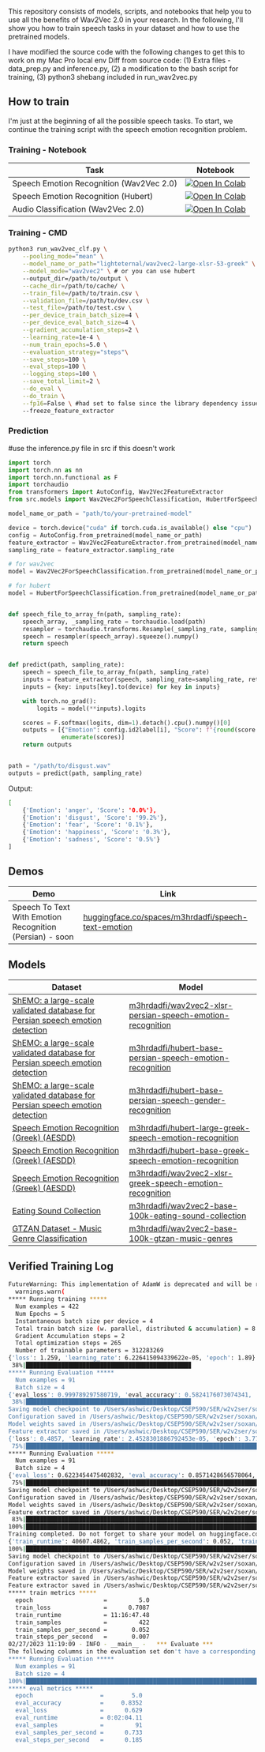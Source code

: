 
This repository consists of models, scripts, and notebooks that help you to use all the benefits of Wav2Vec 2.0 in your
research. In the following, I'll show you how to train speech tasks in your dataset and how to use the pretrained
models.

I have modified the source code with the following changes to get this to work on my Mac Pro local env
Diff from source code:
(1) Extra files - data_prep.py and inference.py, (2) a modification to the bash script for training,
(3) python3 shebang included in run_wav2vec.py 

## How to train

I'm just at the beginning of all the possible speech tasks. To start, we continue the training script with the speech
emotion recognition problem.

### Training - Notebook

| Task                                     | Notebook                                                                                                                                                                                                            |
|------------------------------------------|---------------------------------------------------------------------------------------------------------------------------------------------------------------------------------------------------------------------|
| Speech Emotion Recognition (Wav2Vec 2.0) | [![Open In Colab](https://colab.research.google.com/assets/colab-badge.svg)](https://colab.research.google.com/github/m3hrdadfi/soxan/blob/main/notebooks/Emotion_recognition_in_Greek_speech_using_Wav2Vec2.ipynb) |
| Speech Emotion Recognition (Hubert)      | [![Open In Colab](https://colab.research.google.com/assets/colab-badge.svg)](https://colab.research.google.com/github/m3hrdadfi/soxan/blob/main/notebooks/Emotion_recognition_in_Greek_speech_using_HuBERT.ipynb)   |
| Audio Classification (Wav2Vec 2.0)       | [![Open In Colab](https://colab.research.google.com/assets/colab-badge.svg)](https://colab.research.google.com/github/m3hrdadfi/soxan/blob/main/notebooks/Eating_Sound_Collection_using_Wav2Vec2.ipynb)             |

### Training - CMD

```bash
python3 run_wav2vec_clf.py \
    --pooling_mode="mean" \
    --model_name_or_path="lighteternal/wav2vec2-large-xlsr-53-greek" \
    --model_mode="wav2vec2" \ # or you can use hubert
    --output_dir=/path/to/output \
    --cache_dir=/path/to/cache/ \
    --train_file=/path/to/train.csv \
    --validation_file=/path/to/dev.csv \
    --test_file=/path/to/test.csv \
    --per_device_train_batch_size=4 \
    --per_device_eval_batch_size=4 \
    --gradient_accumulation_steps=2 \
    --learning_rate=1e-4 \
    --num_train_epochs=5.0 \
    --evaluation_strategy="steps"\
    --save_steps=100 \
    --eval_steps=100 \
    --logging_steps=100 \
    --save_total_limit=2 \
    --do_eval \
    --do_train \
    --fp16=False \ #had set to false since the library dependency issue could not be resolved
    --freeze_feature_extractor
```

### Prediction
#use the inference.py file in src if this doesn't work
```python
import torch
import torch.nn as nn
import torch.nn.functional as F
import torchaudio
from transformers import AutoConfig, Wav2Vec2FeatureExtractor
from src.models import Wav2Vec2ForSpeechClassification, HubertForSpeechClassification

model_name_or_path = "path/to/your-pretrained-model"

device = torch.device("cuda" if torch.cuda.is_available() else "cpu")
config = AutoConfig.from_pretrained(model_name_or_path)
feature_extractor = Wav2Vec2FeatureExtractor.from_pretrained(model_name_or_path)
sampling_rate = feature_extractor.sampling_rate

# for wav2vec
model = Wav2Vec2ForSpeechClassification.from_pretrained(model_name_or_path).to(device)

# for hubert
model = HubertForSpeechClassification.from_pretrained(model_name_or_path).to(device)


def speech_file_to_array_fn(path, sampling_rate):
    speech_array, _sampling_rate = torchaudio.load(path)
    resampler = torchaudio.transforms.Resample(_sampling_rate, sampling_rate)
    speech = resampler(speech_array).squeeze().numpy()
    return speech


def predict(path, sampling_rate):
    speech = speech_file_to_array_fn(path, sampling_rate)
    inputs = feature_extractor(speech, sampling_rate=sampling_rate, return_tensors="pt", padding=True)
    inputs = {key: inputs[key].to(device) for key in inputs}

    with torch.no_grad():
        logits = model(**inputs).logits

    scores = F.softmax(logits, dim=1).detach().cpu().numpy()[0]
    outputs = [{"Emotion": config.id2label[i], "Score": f"{round(score * 100, 3):.1f}%"} for i, score in
               enumerate(scores)]
    return outputs


path = "/path/to/disgust.wav"
outputs = predict(path, sampling_rate)    
```

Output:

```bash
[
    {'Emotion': 'anger', 'Score': '0.0%'},
    {'Emotion': 'disgust', 'Score': '99.2%'},
    {'Emotion': 'fear', 'Score': '0.1%'},
    {'Emotion': 'happiness', 'Score': '0.3%'},
    {'Emotion': 'sadness', 'Score': '0.5%'}
]
```


## Demos

| Demo                                                     | Link                                                                                                               |
|----------------------------------------------------------|--------------------------------------------------------------------------------------------------------------------|
| Speech To Text With Emotion Recognition (Persian) - soon | [huggingface.co/spaces/m3hrdadfi/speech-text-emotion](https://huggingface.co/spaces/m3hrdadfi/speech-text-emotion) |


## Models

| Dataset                                                                                                                      | Model                                                                                                                                           |
|------------------------------------------------------------------------------------------------------------------------------|-------------------------------------------------------------------------------------------------------------------------------------------------|
| [ShEMO: a large-scale validated database for Persian speech emotion detection](https://github.com/mansourehk/ShEMO)          | [m3hrdadfi/wav2vec2-xlsr-persian-speech-emotion-recognition](https://huggingface.co/m3hrdadfi/wav2vec2-xlsr-persian-speech-emotion-recognition) |
| [ShEMO: a large-scale validated database for Persian speech emotion detection](https://github.com/mansourehk/ShEMO)          | [m3hrdadfi/hubert-base-persian-speech-emotion-recognition](https://huggingface.co/m3hrdadfi/hubert-base-persian-speech-emotion-recognition)     |
| [ShEMO: a large-scale validated database for Persian speech emotion detection](https://github.com/mansourehk/ShEMO)          | [m3hrdadfi/hubert-base-persian-speech-gender-recognition](https://huggingface.co/m3hrdadfi/hubert-base-persian-speech-gender-recognition)       |
| [Speech Emotion Recognition (Greek) (AESDD)](http://m3c.web.auth.gr/research/aesdd-speech-emotion-recognition/)              | [m3hrdadfi/hubert-large-greek-speech-emotion-recognition](https://huggingface.co/m3hrdadfi/hubert-large-greek-speech-emotion-recognition)       |
| [Speech Emotion Recognition (Greek) (AESDD)](http://m3c.web.auth.gr/research/aesdd-speech-emotion-recognition/)              | [m3hrdadfi/hubert-base-greek-speech-emotion-recognition](https://huggingface.co/m3hrdadfi/hubert-base-greek-speech-emotion-recognition)         |
| [Speech Emotion Recognition (Greek) (AESDD)](http://m3c.web.auth.gr/research/aesdd-speech-emotion-recognition/)              | [m3hrdadfi/wav2vec2-xlsr-greek-speech-emotion-recognition](https://huggingface.co/m3hrdadfi/wav2vec2-xlsr-greek-speech-emotion-recognition)     |
| [Eating Sound Collection](https://www.kaggle.com/mashijie/eating-sound-collection)                                           | [m3hrdadfi/wav2vec2-base-100k-eating-sound-collection](https://huggingface.co/m3hrdadfi/wav2vec2-base-100k-eating-sound-collection)             |
| [GTZAN Dataset - Music Genre Classification](https://www.kaggle.com/andradaolteanu/gtzan-dataset-music-genre-classification) | [m3hrdadfi/wav2vec2-base-100k-gtzan-music-genres](https://huggingface.co/m3hrdadfi/wav2vec2-base-100k-gtzan-music-genres)                       |


## Verified Training Log
```bash
FutureWarning: This implementation of AdamW is deprecated and will be removed in a future version. Use the PyTorch implementation torch.optim.AdamW instead, or set `no_deprecation_warning=True` to disable this warning
  warnings.warn(
***** Running training *****
  Num examples = 422
  Num Epochs = 5
  Instantaneous batch size per device = 4
  Total train batch size (w. parallel, distributed & accumulation) = 8
  Gradient Accumulation steps = 2
  Total optimization steps = 265
  Number of trainable parameters = 312283269
{'loss': 1.259, 'learning_rate': 6.226415094339622e-05, 'epoch': 1.89}
 38%|██████████████████████████████████████████████▊                                                                             | 100/265 [9:41:41<1:39:22, 36.14s/it]The following columns in the evaluation set don't have a corresponding argument in `Wav2Vec2ForSpeechClassification.forward` and have been ignored: emotion, path, name. If emotion, path, name are not expected by `Wav2Vec2ForSpeechClassification.forward`,  you can safely ignore this message.
***** Running Evaluation *****
  Num examples = 91
  Batch size = 4
{'eval_loss': 0.999789297580719, 'eval_accuracy': 0.5824176073074341, 'eval_runtime': 111.5244, 'eval_samples_per_second': 0.816, 'eval_steps_per_second': 0.206, 'epoch': 1.89}
 38%|██████████████████████████████████████████████▊                                                                             | 100/265 [9:43:32<1:39:22, 36.14s/it]
Saving model checkpoint to /Users/ashwic/Desktop/CSEP590/SER/w2v2ser/soxan/model_files/output/checkpoint-100
Configuration saved in /Users/ashwic/Desktop/CSEP590/SER/w2v2ser/soxan/model_files/output/checkpoint-100/config.json
Model weights saved in /Users/ashwic/Desktop/CSEP590/SER/w2v2ser/soxan/model_files/output/checkpoint-100/pytorch_model.bin
Feature extractor saved in /Users/ashwic/Desktop/CSEP590/SER/w2v2ser/soxan/model_files/output/checkpoint-100/preprocessor_config.json
{'loss': 0.4857, 'learning_rate': 2.4528301886792453e-05, 'epoch': 3.77}
 75%|██████████████████████████████████████████████████████████████████████████████████████████████▎                              | 200/265 [10:38:36<31:10, 28.78s/it]The following columns in the evaluation set don't have a corresponding argument in `Wav2Vec2ForSpeechClassification.forward` and have been ignored: emotion, path, name. If emotion, path, name are not expected by `Wav2Vec2ForSpeechClassification.forward`,  you can safely ignore this message.
***** Running Evaluation *****
  Num examples = 91
  Batch size = 4
{'eval_loss': 0.6223454475402832, 'eval_accuracy': 0.8571428656578064, 'eval_runtime': 107.8336, 'eval_samples_per_second': 0.844, 'eval_steps_per_second': 0.213, 'epoch': 3.77}
 75%|██████████████████████████████████████████████████████████████████████████████████████████████▎                              | 200/265 [10:40:24<31:10, 28.78s/it]
Saving model checkpoint to /Users/ashwic/Desktop/CSEP590/SER/w2v2ser/soxan/model_files/output/checkpoint-200
Configuration saved in /Users/ashwic/Desktop/CSEP590/SER/w2v2ser/soxan/model_files/output/checkpoint-200/config.json
Model weights saved in /Users/ashwic/Desktop/CSEP590/SER/w2v2ser/soxan/model_files/output/checkpoint-200/pytorch_model.bin
Feature extractor saved in /Users/ashwic/Desktop/CSEP590/SER/w2v2ser/soxan/model_files/output/checkpoint-200/preprocessor_config.json
 83%|███████████████████████████████████████████████████████████████████████████████████████████████████████▊                     | 220/265 [10:50:41<22:22, 29.82s/it]
100%|█████████████████████████████████████████████████████████████████████████████████████████████████████████████████████████████| 265/265 [11:16:47<00:00, 29.74s/it]
Training completed. Do not forget to share your model on huggingface.co/models =)
{'train_runtime': 40607.4862, 'train_samples_per_second': 0.052, 'train_steps_per_second': 0.007, 'train_loss': 0.7086862851988595, 'epoch': 5.0}
100%|████████████████████████████████████████████████████████████████████████████████████████████████████████████████████████████| 265/265 [11:16:47<00:00, 153.24s/it]
Saving model checkpoint to /Users/ashwic/Desktop/CSEP590/SER/w2v2ser/soxan/model_files/output/
Configuration saved in /Users/ashwic/Desktop/CSEP590/SER/w2v2ser/soxan/model_files/output/config.json
Model weights saved in /Users/ashwic/Desktop/CSEP590/SER/w2v2ser/soxan/model_files/output/pytorch_model.bin
Feature extractor saved in /Users/ashwic/Desktop/CSEP590/SER/w2v2ser/soxan/model_files/output/preprocessor_config.json
Feature extractor saved in /Users/ashwic/Desktop/CSEP590/SER/w2v2ser/soxan/model_files/output/preprocessor_config.json
***** train metrics *****
  epoch                    =         5.0
  train_loss               =      0.7087
  train_runtime            = 11:16:47.48
  train_samples            =         422
  train_samples_per_second =       0.052
  train_steps_per_second   =       0.007
02/27/2023 11:19:09 - INFO - __main__ -   *** Evaluate ***
The following columns in the evaluation set don't have a corresponding argument in `Wav2Vec2ForSpeechClassification.forward` and have been ignored: emotion, path, name. If emotion, path, name are not expected by `Wav2Vec2ForSpeechClassification.forward`,  you can safely ignore this message.
***** Running Evaluation *****
  Num examples = 91
  Batch size = 4
100%|██████████████████████████████████████████████████████████████████████████████████████████████████████████████████████████████████| 23/23 [01:58<00:00,  5.17s/it]
***** eval metrics *****
  epoch                   =        5.0
  eval_accuracy           =     0.8352
  eval_loss               =      0.629
  eval_runtime            = 0:02:04.11
  eval_samples            =         91
  eval_samples_per_second =      0.733
  eval_steps_per_second   =      0.185
```
